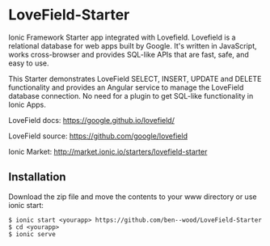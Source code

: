# LoveField-Starter

Ionic Framework Starter app integrated with Lovefield. Lovefield is a relational database for web apps built by Google. It's written in JavaScript, works cross-browser and provides SQL-like APIs that are fast, safe, and easy to use. 

This Starter demonstrates LoveField SELECT, INSERT, UPDATE and DELETE functionality and provides an Angular service to manage the LoveField database connection. No need for a plugin to get SQL-like functionality in Ionic Apps.

LoveField docs: https://google.github.io/lovefield/

LoveField source: https://github.com/google/lovefield

Ionic Market: http://market.ionic.io/starters/lovefield-starter

## Installation
Download the zip file and move the contents to your www directory or use ionic start:
```
$ ionic start <yourapp> https://github.com/ben--wood/LoveField-Starter
$ cd <yourapp>
$ ionic serve
```
